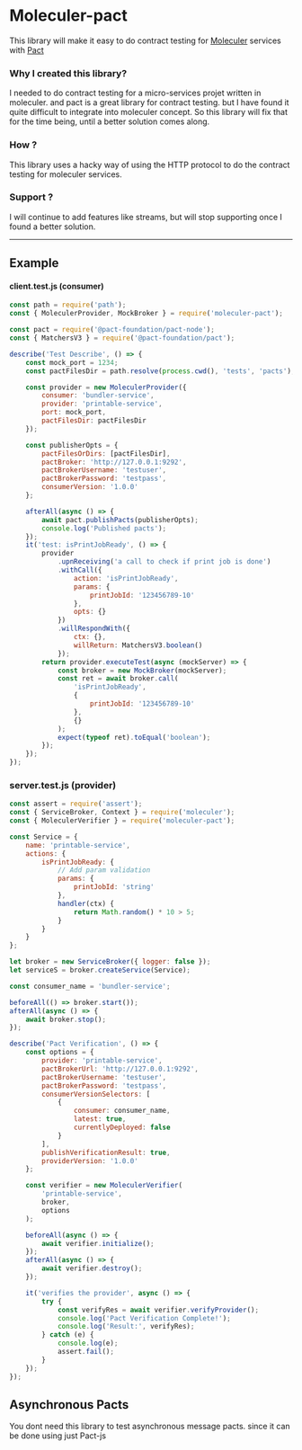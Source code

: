 # Moleculer-pact

This library will make it easy to do contract testing for
[Moleculer](https://moleculer.services) services with
[Pact](https://docs.pact.io)

### Why I created this library?

I needed to do contract testing for a micro-services projet written in
moleculer. and pact is a great library for contract testing. but I have found it
quite difficult to integrate into moleculer concept. So this library will fix
that for the time being, until a better solution comes along.

### How ?

This library uses a hacky way of using the HTTP protocol to do the contract
testing for moleculer services.

### Support ?

I will continue to add features like streams, but will stop supporting once I
found a better solution.

---

## Example

#### client.test.js (consumer)

```js
const path = require('path');
const { MoleculerProvider, MockBroker } = require('moleculer-pact');

const pact = require('@pact-foundation/pact-node');
const { MatchersV3 } = require('@pact-foundation/pact');

describe('Test Describe', () => {
    const mock_port = 1234;
    const pactFilesDir = path.resolve(process.cwd(), 'tests', 'pacts');

    const provider = new MoleculerProvider({
        consumer: 'bundler-service',
        provider: 'printable-service',
        port: mock_port,
        pactFilesDir: pactFilesDir
    });

    const publisherOpts = {
        pactFilesOrDirs: [pactFilesDir],
        pactBroker: 'http://127.0.0.1:9292',
        pactBrokerUsername: 'testuser',
        pactBrokerPassword: 'testpass',
        consumerVersion: '1.0.0'
    };

    afterAll(async () => {
        await pact.publishPacts(publisherOpts);
        console.log('Published pacts');
    });
    it('test: isPrintJobReady', () => {
        provider
            .upnReceiving('a call to check if print job is done')
            .withCall({
                action: 'isPrintJobReady',
                params: {
                    printJobId: '123456789-10'
                },
                opts: {}
            })
            .willRespondWith({
                ctx: {},
                willReturn: MatchersV3.boolean()
            });
        return provider.executeTest(async (mockServer) => {
            const broker = new MockBroker(mockServer);
            const ret = await broker.call(
                'isPrintJobReady',
                {
                    printJobId: '123456789-10'
                },
                {}
            );
            expect(typeof ret).toEqual('boolean');
        });
    });
});
```

### server.test.js (provider)

```js
const assert = require('assert');
const { ServiceBroker, Context } = require('moleculer');
const { MoleculerVerifier } = require('moleculer-pact');

const Service = {
    name: 'printable-service',
    actions: {
        isPrintJobReady: {
            // Add param validation
            params: {
                printJobId: 'string'
            },
            handler(ctx) {
                return Math.random() * 10 > 5;
            }
        }
    }
};

let broker = new ServiceBroker({ logger: false });
let serviceS = broker.createService(Service);

const consumer_name = 'bundler-service';

beforeAll(() => broker.start());
afterAll(async () => {
    await broker.stop();
});

describe('Pact Verification', () => {
    const options = {
        provider: 'printable-service',
        pactBrokerUrl: 'http://127.0.0.1:9292',
        pactBrokerUsername: 'testuser',
        pactBrokerPassword: 'testpass',
        consumerVersionSelectors: [
            {
                consumer: consumer_name,
                latest: true,
                currentlyDeployed: false
            }
        ],
        publishVerificationResult: true,
        providerVersion: '1.0.0'
    };

    const verifier = new MoleculerVerifier(
        'printable-service',
        broker,
        options
    );

    beforeAll(async () => {
        await verifier.initialize();
    });
    afterAll(async () => {
        await verifier.destroy();
    });

    it('verifies the provider', async () => {
        try {
            const verifyRes = await verifier.verifyProvider();
            console.log('Pact Verification Complete!');
            console.log('Result:', verifyRes);
        } catch (e) {
            console.log(e);
            assert.fail();
        }
    });
});
```

## Asynchronous Pacts

You dont need this library to test asynchronous message pacts. since it can be
done using just Pact-js

